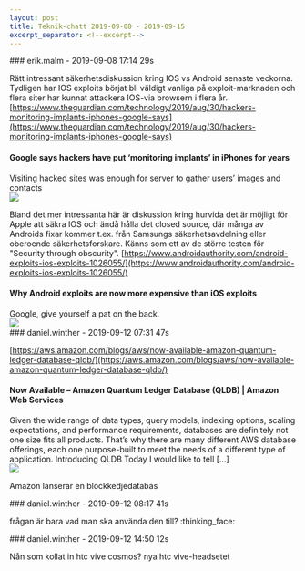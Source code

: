 ```yaml
---
layout: post
title: Teknik-chatt 2019-09-08 - 2019-09-15
excerpt_separator: <!--excerpt-->
---
```

<section class="message" markdown="1">
### erik.malm - 2019-09-08 17:14 29s

Rätt intressant säkerhetsdiskussion kring IOS vs Android senaste veckorna. Tydligen har IOS exploits börjat bli väldigt vanliga på exploit-marknaden och flera siter har kunnat attackera IOS-via browsern i flera år.
[https://www.theguardian.com/technology/2019/aug/30/hackers-monitoring-implants-iphones-google-says](https://www.theguardian.com/technology/2019/aug/30/hackers-monitoring-implants-iphones-google-says)

<div class="attachment"><h4>Google says hackers have put ‘monitoring implants’ in iPhones for years</h4><div class="text">Visiting hacked sites was enough for server to gather users’ images and contacts</div>
<a href="https://www.theguardian.com/technology/2019/aug/30/hackers-monitoring-implants-iphones-google-says"><img src="https://i.guim.co.uk/img/media/7437f5794951091d34c0edd1f392a2c745095934/0_0_3990_2394/master/3990.jpg?width=1200&height=630&quality=85&auto=format&fit=crop&overlay-align=bottom%2Cleft&overlay-width=100p&overlay-base64=L2ltZy9zdGF0aWMvb3ZlcmxheXMvdGctZGVmYXVsdC5wbmc&enable=upscale&s=ae082cc489e72457af90f81e29d51f52" fallback="Google says hackers have put ‘monitoring implants’ in iPhones for years"/></a></div>
    
Bland det mer intressanta här är diskussion kring hurvida det är möjligt för Apple att säkra IOS och ändå hålla det closed source, där många av Androids fixar kommer t.ex. från Samsungs säkerhetsavdelning eller oberoende säkerhetsforskare.
Känns som ett av de större testen för "Security through obscurity".
[https://www.androidauthority.com/android-exploits-ios-exploits-1026055/](https://www.androidauthority.com/android-exploits-ios-exploits-1026055/)

<div class="attachment"><h4>Why Android exploits are now more expensive than iOS exploits</h4><div class="text">Google, give yourself a pat on the back.</div>
<a href="https://www.androidauthority.com/android-exploits-ios-exploits-1026055/"><img src="https://cdn57.androidauthority.net/wp-content/uploads/2019/01/security-protection-anti-virus-software-60504-920x470.jpeg" fallback="Why Android exploits are now more expensive than iOS exploits"/></a></div>
    
</section>
<section class="message" markdown="1">
### daniel.winther - 2019-09-12 07:31 47s

[https://aws.amazon.com/blogs/aws/now-available-amazon-quantum-ledger-database-qldb/](https://aws.amazon.com/blogs/aws/now-available-amazon-quantum-ledger-database-qldb/)

<div class="attachment"><h4>Now Available – Amazon Quantum Ledger Database (QLDB) | Amazon Web Services</h4><div class="text">Given the wide range of data types, query models, indexing options, scaling expectations, and performance requirements, databases are definitely not one size fits all products. That’s why there are many different AWS database offerings, each one purpose-built to meet the needs of a different type of application. Introducing QLDB Today I would like to tell […]</div>
<a href="https://aws.amazon.com/blogs/aws/now-available-amazon-quantum-ledger-database-qldb/"><img src="https://d2908q01vomqb2.cloudfront.net/da4b9237bacccdf19c0760cab7aec4a8359010b0/2019/09/09/qldb_blob_2.png" fallback="Now Available – Amazon Quantum Ledger Database (QLDB) | Amazon Web Services"/></a></div>
    
Amazon lanserar en blockkedjedatabas
</section>
<section class="message" markdown="1">
### daniel.winther - 2019-09-12 08:17 41s

frågan är bara vad man ska använda den till? :thinking_face:
</section>
<section class="message" markdown="1">
### daniel.winther - 2019-09-12 14:50 12s

Nån som kollat in htc vive cosmos? nya htc vive-headsetet

<!--excerpt-->
</section>